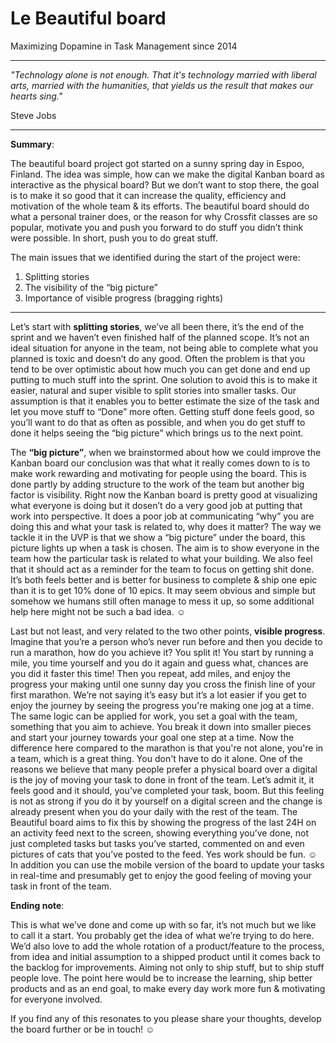 Le Beautiful board
=========

Maximizing Dopamine in Task Management since 2014

-------------

*"Technology alone is not enough. That it's technology married with liberal arts, married with the humanities, that yields us the result that makes our hearts sing."*

Steve Jobs

-------------
**Summary**: 

The beautiful board project got started on a sunny spring day in Espoo, Finland. The idea was simple, how can we make the digital Kanban board as interactive as the physical board? But we don’t want to stop there, the goal is to make it so good that it can increase the quality, efficiency and motivation of the whole team & its efforts. The beautiful board should do what a personal trainer does, or the reason for why Crossfit classes are so popular, motivate you and push you forward to do stuff you didn’t think were possible. In short, push you to do great stuff. 

The main issues that we identified during the start of the project were:

1.	Splitting stories
2.	The visibility of the “big picture”
3.	Importance of visible progress (bragging rights)

---------------

Let’s start with **splitting stories**, we’ve all been there, it’s the end of the sprint and we haven’t even finished half of the planned scope. It’s not an ideal situation for anyone in the team, not being able to complete what you planned is toxic and doesn’t do any good. Often the problem is that you tend to be over optimistic about how much you can get done and end up putting to much stuff into the sprint. One solution to avoid this is to make it easier, natural and super visible to split stories into smaller tasks. Our assumption is that it enables you to better estimate the size of the task and let you move stuff to “Done” more often. Getting stuff done feels good, so you’ll want to do that as often as possible, and when you do get stuff to done it helps seeing the “big picture” which brings us to the next point. 


The **“big picture”**, when we brainstormed about how we could improve the Kanban board our conclusion was that what it really comes down to is to make work rewarding and motivating for people using the board. This is done partly by adding structure to the work of the team but another big factor is visibility. Right now the Kanban board is pretty good at visualizing what everyone is doing but it dosen’t do a very good job at putting that work into perspective. It does a poor job at communicating “why” you are doing this and what your task is related to, why does it matter? The way we tackle it in the UVP is that we show a “big picture” under the board, this picture lights up when a task is chosen. The aim is to show everyone in the team how the particular task is related to what your building. We also feel that it should act as a reminder for the team to focus on getting shit done. It’s both feels better and is better for business to complete & ship one epic than it is to get 10% done of 10 epics. It may seem obvious and simple but somehow we humans still often manage to mess it up, so some additional help here might not be such a bad idea. ☺ 

Last but not least, and very related to the two other points, **visible progress**. Imagine that you’re a person who’s never run before and then you decide to run a marathon, how do you achieve it? You split it! You start by running a mile, you time yourself and you do it again and guess what, chances are you did it faster this time! Then you repeat, add miles, and enjoy the progress your making until one sunny day you cross the finish line of your first marathon. We’re not saying it’s easy but it’s a lot easier if you get to enjoy the journey by seeing the progress you're making one jog at a time. The same logic can be applied for work, you set a goal with the team, something that you aim to achieve. You break it down into smaller pieces and start your journey towards your goal one step at a time. Now the difference here compared to the marathon is that you're not alone, you're in a team, which is a great thing. You don't have to do it alone. One of the reasons we believe that many people prefer a physical board over a digital is the joy of moving your task to done in front of the team. Let’s admit it, it feels good and it should, you’ve completed your task, boom. But this feeling is not as strong if you do it by yourself on a digital screen and the change is already present when you do your daily with the rest of the team. The Beautiful board aims to fix this by showing the progress of the last 24H on an activity feed next to the screen, showing everything you’ve done, not just completed tasks but tasks you’ve started, commented on and even pictures of cats that you’ve posted to the feed. Yes work should be fun. ☺ In addition you can use the mobile version of the board to update your tasks in real-time and presumably get to enjoy the good feeling of moving your task in front of the team. 

**Ending note**:

This is what we’ve done and come up with so far, it’s not much but we like to call it a start. You probably get the idea of what we’re trying to do here. We’d also love to add the whole rotation of a product/feature to the process, from idea and initial assumption to a shipped product until it comes back to the backlog for improvements. Aiming not only to ship stuff, but to ship stuff people love. The point here would be to increase the learning, ship better products and as an end goal, to make every day work more fun & motivating for everyone involved. 

If you find any of this resonates to you please share your thoughts, develop the board further or be in touch! ☺ 

